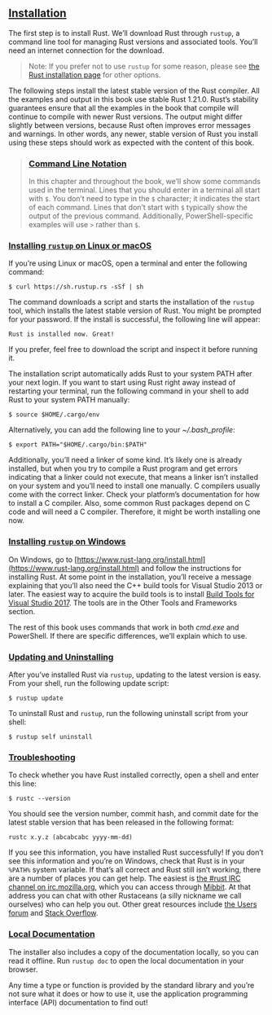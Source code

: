 ## [Installation](ch01-01-installation.html#installation)

The first step is to install Rust. We’ll download Rust through `rustup`, a
command line tool for managing Rust versions and associated tools. You’ll need
an internet connection for the download.

> Note: If you prefer not to use `rustup` for some reason, please see [the Rust
> installation page](https://www.rust-lang.org/install.html) for other options.

The following steps install the latest stable version of the Rust compiler. All
the examples and output in this book use stable Rust 1.21.0. Rust’s stability
guarantees ensure that all the examples in the book that compile will continue
to compile with newer Rust versions. The output might differ slightly between
versions, because Rust often improves error messages and warnings. In other
words, any newer, stable version of Rust you install using these steps should
work as expected with the content of this book.

> ### [Command Line Notation](ch01-01-installation.html#command-line-notation)
>
> In this chapter and throughout the book, we’ll show some commands used in the
> terminal. Lines that you should enter in a terminal all start with `$`. You
> don’t need to type in the `$` character; it indicates the start of each
> command. Lines that don’t start with `$` typically show the output of the
> previous command. Additionally, PowerShell-specific examples will use `>`
> rather than `$`.

### [Installing `rustup` on Linux or macOS](ch01-01-installation.html#installing-rustup-on-linux-or-macos)

If you’re using Linux or macOS, open a terminal and enter the following command:

```text
$ curl https://sh.rustup.rs -sSf | sh
```

The command downloads a script and starts the installation of the `rustup`
tool, which installs the latest stable version of Rust. You might be prompted
for your password. If the install is successful, the following line will appear:

```text
Rust is installed now. Great!
```

If you prefer, feel free to download the script and inspect it before running
it.

The installation script automatically adds Rust to your system PATH after your
next login. If you want to start using Rust right away instead of restarting
your terminal, run the following command in your shell to add Rust to your
system PATH manually:

```text
$ source $HOME/.cargo/env
```

Alternatively, you can add the following line to your *~/.bash_profile*:

```text
$ export PATH="$HOME/.cargo/bin:$PATH"
```

Additionally, you’ll need a linker of some kind. It’s likely one is already
installed, but when you try to compile a Rust program and get errors indicating
that a linker could not execute, that means a linker isn’t installed on your
system and you’ll need to install one manually. C compilers usually come with
the correct linker. Check your platform’s documentation for how to install a C
compiler. Also, some common Rust packages depend on C code and will need a C
compiler. Therefore, it might be worth installing one now.

### [Installing `rustup` on Windows](ch01-01-installation.html#installing-rustup-on-windows)

On Windows, go to [https://www.rust-lang.org/install.html](https://www.rust-lang.org/install.html) and follow
the instructions for installing Rust. At some point in the installation, you’ll
receive a message explaining that you’ll also need the C++ build tools for
Visual Studio 2013 or later. The easiest way to acquire the build tools is to
install [Build Tools for Visual Studio 2017](https://www.visualstudio.com/downloads/). The tools are in
the Other Tools and Frameworks section.

The rest of this book uses commands that work in both *cmd.exe* and PowerShell.
If there are specific differences, we’ll explain which to use.

### [Updating and Uninstalling](ch01-01-installation.html#updating-and-uninstalling)

After you’ve installed Rust via `rustup`, updating to the latest version is
easy. From your shell, run the following update script:

```text
$ rustup update
```

To uninstall Rust and `rustup`, run the following uninstall script from your
shell:

```text
$ rustup self uninstall
```

### [Troubleshooting](ch01-01-installation.html#troubleshooting)

To check whether you have Rust installed correctly, open a shell and enter this
line:

```text
$ rustc --version
```

You should see the version number, commit hash, and commit date for the latest
stable version that has been released in the following format:

```text
rustc x.y.z (abcabcabc yyyy-mm-dd)
```

If you see this information, you have installed Rust successfully! If you don’t
see this information and you’re on Windows, check that Rust is in your `%PATH%`
system variable. If that’s all correct and Rust still isn’t working, there are
a number of places you can get help. The easiest is [the #rust IRC channel on
irc.mozilla.org](irc://irc.mozilla.org/#rust)<!-- ignore -->, which you can access through
[Mibbit](http://chat.mibbit.com/?server=irc.mozilla.org&channel=%23rust). At that address you can chat with other
Rustaceans (a silly
nickname we call ourselves) who can help you out. Other great resources include
[the Users forum](https://users.rust-lang.org/) and [Stack Overflow](http://stackoverflow.com/questions/tagged/rust).

### [Local Documentation](ch01-01-installation.html#local-documentation)

The installer also includes a copy of the documentation locally, so you can
read it offline. Run `rustup doc` to open the local documentation in your
browser.

Any time a type or function is provided by the standard library and you’re not
sure what it does or how to use it, use the application programming interface
(API) documentation to find out!
